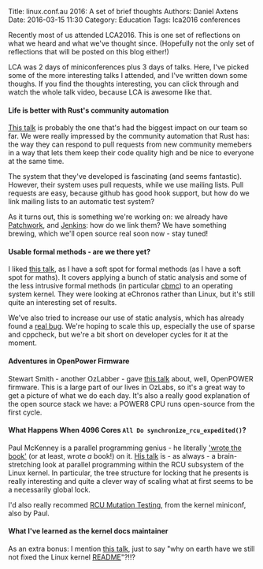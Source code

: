 Title: linux.conf.au 2016: A set of brief thoughts
Authors: Daniel Axtens
Date: 2016-03-15 11:30
Category: Education
Tags: lca2016 conferences

Recently most of us attended LCA2016. This is one set of reflections on what we heard and what we've thought since. (Hopefully not the only set of reflections that will be posted on this blog either!)

LCA was 2 days of miniconferences plus 3 days of talks. Here, I've picked some of the more interesting talks I attended, and I've written down some thoughs. If you find the thoughts interesting, you can click through and watch the whole talk video, because LCA is awesome like that.

#### Life is better with Rust's community automation

[This talk](https://www.youtube.com/watch?v=dIageYT0Vgg) is probably the one that's had the biggest impact on our team so far. We were really impressed by the community automation that Rust has: the way they can respond to pull requests from new community memebers in a way that lets them keep their code quality high and be nice to everyone at the same time.

The system that they've developed is fascinating (and seems fantastic). However, their system uses pull requests, while we use mailing lists. Pull requests are easy, because github has good hook support, but how do we link mailing lists to an automatic test system?

As it turns out, this is something we're working on: we already have [Patchwork](http://patchwork.ozlabs.org/), and [Jenkins](https://openpower.xyz/): how do we link them? We have something brewing, which we'll open source real soon now - stay tuned!

#### Usable formal methods - are we there yet?

I liked [this talk](https://www.youtube.com/watch?v=RxHjhBVOCSU), as I have a soft spot for formal methods (as I have a soft spot for maths). It covers applying a bunch of static analysis and some of the less intrusive formal methods (in particular [cbmc](http://www.cprover.org/cbmc/)) to an operating system kernel. They were looking at eChronos rather than Linux, but it's still quite an interesting set of results.

We've also tried to increase our use of static analysis, which has already found a [real bug](http://patchwork.ozlabs.org/patch/580629/). We're hoping to scale this up, especially the use of sparse and cppcheck, but we're a bit short on developer cycles for it at the moment.

#### Adventures in OpenPower Firmware

Stewart Smith - another OzLabber - gave [this talk](https://www.youtube.com/watch?v=a4XGvssR-ag) about, well, OpenPOWER firmware. This is a large part of our lives in OzLabs, so it's a great way to get a picture of what we do each day. It's also a really good explanation of the open source stack we have: a POWER8 CPU runs open-source from the first cycle.

#### What Happens When 4096 Cores `All Do synchronize_rcu_expedited()`?

Paul McKenney is a parallel programming genius - he literally ['wrote the book'](https://www.kernel.org/pub/linux/kernel/people/paulmck/perfbook/perfbook.html) (or at least, wrote _a_ book!) on it. [His talk](https://www.youtube.com/watch?v=1nfpjHTWaUc) is - as always - a brain-stretching look at parallel programming within the RCU subsystem of the Linux kernel. In particular, the tree structure for locking that he presents is really interesting and quite a clever way of scaling what at first seems to be a necessarily global lock.

I'd also really recommed [RCU Mutation Testing](https://www.youtube.com/watch?v=tFmajPt0_hI), from the kernel miniconf, also by Paul.

#### What I've learned as the kernel docs maintainer

As an extra bonus: I mention [this talk](https://www.youtube.com/watch?v=gsJXf6oSbAE), just to say "why on earth have we still not fixed the Linux kernel [README](https://www.kernel.org/doc/linux/README)"?!!?